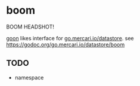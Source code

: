 # boom

BOOM HEADSHOT!

[goon](https://github.com/mjibson/goon) likes interface for [go.mercari.io/datastore](https://github.com/mercari/datastore).
see https://godoc.org/go.mercari.io/datastore/boom

## TODO

* namespace
